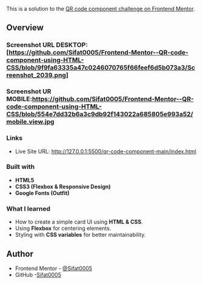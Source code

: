 This is a solution to the [QR code component challenge on Frontend Mentor](https://www.frontendmentor.io/challenges/qr-code-component-iux_sIO_H).



## Overview

### Screenshot URL DESKTOP:[https://github.com/Sifat0005/Frontend-Mentor--QR-code-component-using-HTML-CSS/blob/9f9fa63335a47c0246070765f66feef6d5b073a3/Screenshot_2039.png]

 ### Screenshot UR MOBILE:https://github.com/Sifat0005/Frontend-Mentor--QR-code-component-using-HTML-CSS/blob/554e7dd32b6a3c9db92f143022a685805e993a52/mobile.view.jpg

### Links
- Live Site URL: http://127.0.0.1:5500/qr-code-component-main/index.html


### Built with

- **HTML5**  
- **CSS3 (Flexbox & Responsive Design)**  
- **Google Fonts (Outfit)**

### What I learned

- How to create a simple card UI using **HTML & CSS**.  
- Using **Flexbox** for centering elements.  
- Styling with **CSS variables** for better maintainability.  


## Author

- Frontend Mentor - [@Sifat0005](https://www.frontendmentor.io/profile/Sifat0005)
- GitHub -[Sifat0005](https://github.com/Sifat0005)
